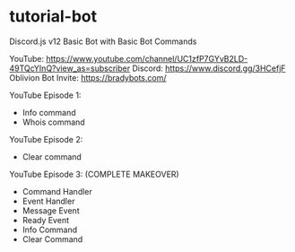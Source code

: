 # tutorial-bot
Discord.js v12 Basic Bot with Basic Bot Commands

YouTube: https://www.youtube.com/channel/UC1zfP7GYvB2LD-49TQcYInQ?view_as=subscriber
Discord: https://www.discord.gg/3HCefjF
Oblivion Bot Invite: https://bradybots.com/


YouTube Episode 1: 
- Info command
- Whois command


YouTube Episode 2: 
- Clear command

YouTube Episode 3: 
(COMPLETE MAKEOVER)
- Command Handler
- Event Handler 
- Message Event 
- Ready Event
- Info Command 
- Clear Command
